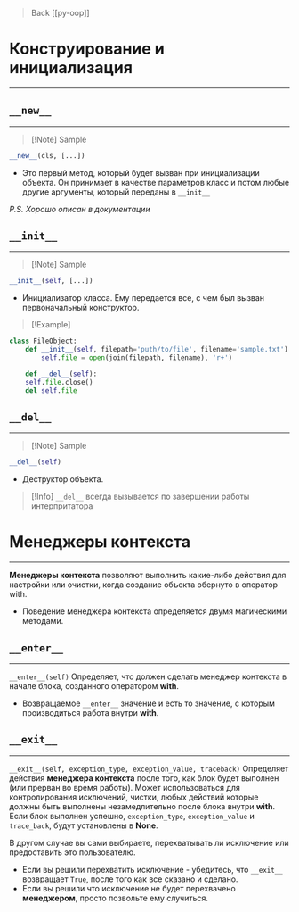 > Back
> [[py-oop]]
# Конструирование и инициализация
---

## `__new__`
---
>[!Note] Sample
```python
__new__(cls, [...])
```
- Это первый метод, который будет вызван при инициализации объекта. Он принимает в качестве параметров класс и потом любые другие аргументы, который переданы в  `__init__`

*P.S. Хорошо описан в документации*


## `__init__`
---
>[!Note] Sample
```python
__init__(self, [...])
```
- Инициализатор класса. Ему передается все, с чем был вызван первоначальный конструктор. 

>[!Example]
```python
class FileObject:
    def __init__(self, filepath='puth/to/file', filename='sample.txt'):
        self.file = open(join(filepath, filename), 'r+')

    def __del__(self):
    self.file.close()
    del self.file
```


## `__del__` 
---
>[!Note] Sample
```python
__del__(self)
```
- Деструктор объекта. 
>[!Info] `__del__` всегда вызывается по завершении работы интерпритатора


# Менеджеры контекста
---
**Менеджеры контекста** позволяют выполнить какие-либо действия для настройки или очистки, когда создание объекта обернуто в оператор with.
- Поведение менеджера контекста определяется двумя магическими методами.

## `__enter__` 
---
`__enter__(self)`
Определяет, что должен сделать менеджер контекста в начале блока, созданного оператором **with**. 
- Возвращаемое `__enter__` значение и есть то значение, с которым производиться работа внутри **with**.



## `__exit__` 
---
 `__exit__(self, exception_type, exception_value, traceback)`
 Определяет действия **менеджера контекста** после того, как блок будет выполнен (или прерван во время работы). Может использоваться для контролирования исключений, чистки, любых действий которые должны быть выполнены незамедлительно после блока внутри **with**. Если блок выполнен успешно, `exception_type`, `exception_value` и `trace_back`, будут установлены в **None**.

В другом случае вы сами выбираете, перехватывать ли исключение или предоставить это пользователю.
- Если вы решили перехватить исключение - убедитесь, что `__exit__` возвращает `True`, после того как все сказано и сделано.
- Если вы решили что исключение не будет перехвачено **менеджером**, просто позвольте ему случиться.


